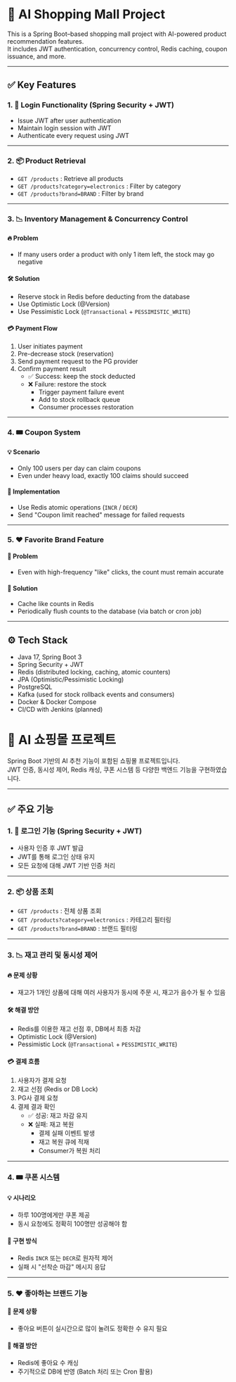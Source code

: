 # 🛒 AI Shopping Mall Project

This is a Spring Boot–based shopping mall project with AI-powered product recommendation features.  
It includes JWT authentication, concurrency control, Redis caching, coupon issuance, and more.

---

## ✅ Key Features

### 1. 🔐 Login Functionality (Spring Security + JWT)
- Issue JWT after user authentication
- Maintain login session with JWT
- Authenticate every request using JWT

---

### 2. 📦 Product Retrieval
- `GET /products` : Retrieve all products
- `GET /products?category=electronics` : Filter by category
- `GET /products?brand=BRAND` : Filter by brand

---

### 3. 📉 Inventory Management & Concurrency Control

#### 🔥 Problem
- If many users order a product with only 1 item left, the stock may go negative

#### 🛠 Solution
- Reserve stock in Redis before deducting from the database
- Use Optimistic Lock (@Version)
- Use Pessimistic Lock (`@Transactional` + `PESSIMISTIC_WRITE`)

#### 💳 Payment Flow

1. User initiates payment
2. Pre-decrease stock (reservation)
3. Send payment request to the PG provider
4. Confirm payment result
    - ✅ Success: keep the stock deducted
    - ❌ Failure: restore the stock
        - Trigger payment failure event
        - Add to stock rollback queue
        - Consumer processes restoration

---

### 4. 🎟️ Coupon System

#### 💡 Scenario
- Only 100 users per day can claim coupons
- Even under heavy load, exactly 100 claims should succeed

#### 🔧 Implementation
- Use Redis atomic operations (`INCR` / `DECR`)
- Send "Coupon limit reached" message for failed requests

---

### 5. ❤️ Favorite Brand Feature

#### 🧠 Problem
- Even with high-frequency "like" clicks, the count must remain accurate

#### 💾 Solution
- Cache like counts in Redis
- Periodically flush counts to the database (via batch or cron job)

---

## ⚙️ Tech Stack

- Java 17, Spring Boot 3
- Spring Security + JWT
- Redis (distributed locking, caching, atomic counters)
- JPA (Optimistic/Pessimistic Locking)
- PostgreSQL
- Kafka (used for stock rollback events and consumers)
- Docker & Docker Compose
- CI/CD with Jenkins (planned)


# 🛒 AI 쇼핑몰 프로젝트

Spring Boot 기반의 AI 추천 기능이 포함된 쇼핑몰 프로젝트입니다.  
JWT 인증, 동시성 제어, Redis 캐싱, 쿠폰 시스템 등 다양한 백엔드 기능을 구현하였습니다.

---

## ✅ 주요 기능

### 1. 🔐 로그인 기능 (Spring Security + JWT)
- 사용자 인증 후 JWT 발급
- JWT를 통해 로그인 상태 유지
- 모든 요청에 대해 JWT 기반 인증 처리

---

### 2. 📦 상품 조회
- `GET /products` : 전체 상품 조회
- `GET /products?category=electronics` : 카테고리 필터링
- `GET /products?brand=BRAND` : 브랜드 필터링

---

### 3. 📉 재고 관리 및 동시성 제어

#### 🔥 문제 상황
- 재고가 1개인 상품에 대해 여러 사용자가 동시에 주문 시, 재고가 음수가 될 수 있음

#### 🛠 해결 방안
- Redis를 이용한 재고 선점 후, DB에서 최종 차감
- Optimistic Lock (@Version)
- Pessimistic Lock (`@Transactional` + `PESSIMISTIC_WRITE`)

#### 💳 결제 흐름

1. 사용자가 결제 요청
2. 재고 선점 (Redis or DB Lock)
3. PG사 결제 요청
4. 결제 결과 확인
    - ✅ 성공: 재고 차감 유지
    - ❌ 실패: 재고 복원
        - 결제 실패 이벤트 발생
        - 재고 복원 큐에 적재
        - Consumer가 복원 처리

---

### 4. 🎟️ 쿠폰 시스템

#### 💡 시나리오
- 하루 100명에게만 쿠폰 제공
- 동시 요청에도 정확히 100명만 성공해야 함

#### 🔧 구현 방식
- Redis `INCR` 또는 `DECR`로 원자적 제어
- 실패 시 "선착순 마감" 메시지 응답

---

### 5. ❤️ 좋아하는 브랜드 기능

#### 🧠 문제 상황
- 좋아요 버튼이 실시간으로 많이 눌려도 정확한 수 유지 필요

#### 💾 해결 방안
- Redis에 좋아요 수 캐싱
- 주기적으로 DB에 반영 (Batch 처리 또는 Cron 활용)
